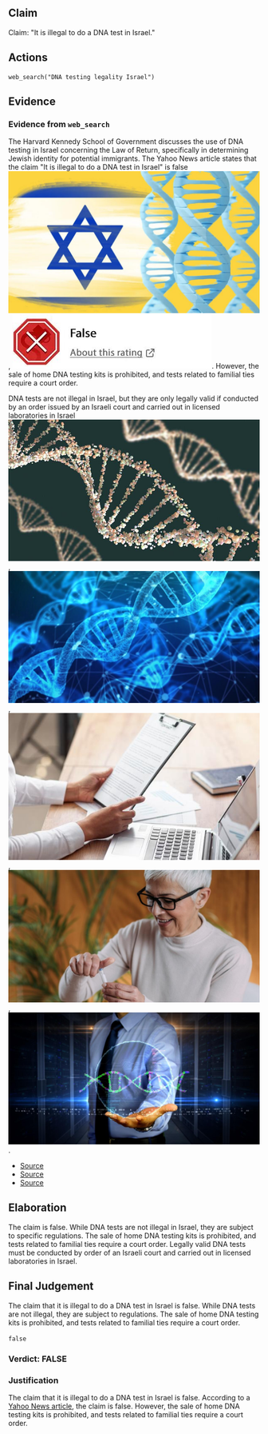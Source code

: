 ## Claim
Claim: "It is illegal to do a DNA test in Israel."

## Actions
```
web_search("DNA testing legality Israel")
```

## Evidence
### Evidence from `web_search`
The Harvard Kennedy School of Government discusses the use of DNA testing in Israel concerning the Law of Return, specifically in determining Jewish identity for potential immigrants. The Yahoo News article states that the claim "It is illegal to do a DNA test in Israel" is false ![image 1601](media/2025-07-20_10-38-1753007893-536206.jpg), ![image 1602](media/2025-07-20_10-38-1753007893-732196.jpg). However, the sale of home DNA testing kits is prohibited, and tests related to familial ties require a court order.

DNA tests are not illegal in Israel, but they are only legally valid if conducted by an order issued by an Israeli court and carried out in licensed laboratories in Israel ![image 1607](media/2025-07-20_10-38-1753007908-899244.jpg), ![image 1608](media/2025-07-20_10-38-1753007909-167981.jpg), ![image 1609](media/2025-07-20_10-38-1753007909-485707.jpg), ![image 1610](media/2025-07-20_10-38-1753007909-748958.jpg), ![image 1611](media/2025-07-20_10-38-1753007910-058411.jpg).

*   [Source](https://ideas.repec.org/p/hrv/hksfac/29408321.html)
*   [Source](https://www.yahoo.com/news/fact-check-no-dna-tests-230000258.html)
*   [Source](https://pravoisrael.us/dna/)


## Elaboration
The claim is false. While DNA tests are not illegal in Israel, they are subject to specific regulations. The sale of home DNA testing kits is prohibited, and tests related to familial ties require a court order. Legally valid DNA tests must be conducted by order of an Israeli court and carried out in licensed laboratories in Israel.


## Final Judgement
The claim that it is illegal to do a DNA test in Israel is false. While DNA tests are not illegal, they are subject to regulations. The sale of home DNA testing kits is prohibited, and tests related to familial ties require a court order.

`false`


### Verdict: FALSE

### Justification
The claim that it is illegal to do a DNA test in Israel is false. According to a [Yahoo News article](https://www.yahoo.com/news/fact-check-no-dna-tests-230000258.html), the claim is false. However, the sale of home DNA testing kits is prohibited, and tests related to familial ties require a court order.
